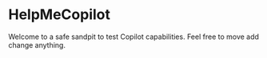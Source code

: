 # HelpMeCopilot
Welcome to a safe sandpit to test Copilot capabilities. Feel free to move add change anything.
